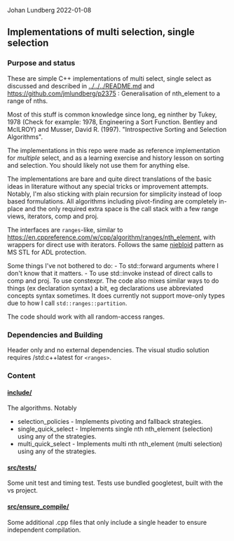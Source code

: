 
Johan Lundberg 2022-01-08

## Implementations of multi selection, single selection

### Purpose and status

These are simple C++ implementations of multi select, single select as
discussed and described in [../../../README.md](../../../README.md) and 
https://github.com/jmlundberg/p2375 : Generalisation of nth_element to a range of nths.

Most of this stuff is common knowledge since long, eg 
ninther by Tukey, 1978 (Check for example: 1978, Engineering a Sort Function. Bentley and McILROY) and Musser, David R. (1997). "Introspective Sorting and Selection Algorithms".

The implementations in this repo were made as reference implementation for *multiple* select, and as a learning exercise and history lesson on sorting and selection. You should likely not use them for anything else.

The implementations are bare and quite direct translations of the basic ideas in literature without any special tricks or improvement attempts. Notably, I'm also sticking with plain recursion for simplicity instead of loop based formulations. 
All algorithms including pivot-finding are completely in-place and the only required extra space is the call stack with a few range views, iterators, comp and proj. 

The interfaces are `ranges`-like, similar to https://en.cppreference.com/w/cpp/algorithm/ranges/nth_element, with wrappers for direct use with iterators. Follows the same [niebloid](https://stackoverflow.com/questions/62928396/what-is-a-niebloid) pattern as MS STL for ADL protection.

Some things I've not bothered to do: - To std::forward arguments where I don't know that it matters. - To use std::invoke instead of direct calls to comp and proj. To use constexpr. The code also mixes similar ways to do things (ex declaration syntax) a bit, eg declarations use
abbreviated concepts syntax sometimes. It does currently not support move-only types due to how I call `std::ranges::partition`.

The code should work with all random-access ranges. 

### Dependencies and Building

Header only and no external dependencies. The visual studio solution requires /std:c++latest for `<ranges>`.

### Content

#### [include/](include/)

The algorithms. Notably 

* selection_policies - Implements pivoting and fallback strategies.
* single_quick_select - Implements single nth nth_element (selection) using any of the strategies.
* multi_quick_select - Implements multi nth nth_element (multi selection) using any of the strategies. 

#### [src/tests/](src/tests/)

Some unit test and timing test. Tests use bundled googletest, built with the vs project.

#### [src/ensure_compile/](src/ensure_compile/)

Some additional .cpp files that only include a single header to ensure independent compilation.

